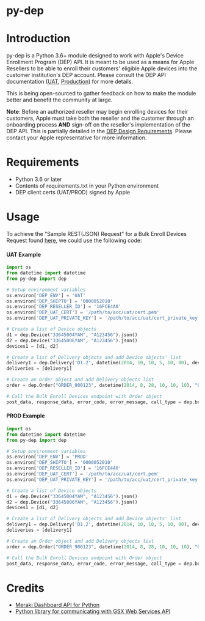 # py-dep
Introduction
============

py-dep is a Python 3.6+ module designed to work with Apple's Device Enrollment Program (DEP) API. It is meant to be used as a means for 
Apple Resellers to be able to enroll their customers' eligible Apple devices into the customer institution's DEP account. Please consult the DEP API documentation ([UAT](https://applecareconnect.apple.com/api-docs/depuat/html/WSStart.html?user=reseller),
[Production](https://applecareconnect.apple.com/api-docs/dep/html/WSReference.html?user=reseller)) for more details.

This is being open-sourced to gather feedback on how to make the module better and benefit the community at large.

**Note**: Before an authorized reseller may begin enrolling devices for their customers, Apple must take both the reseller and the customer
through an onboarding process **AND** sign-off on the reseller's implementation of the DEP API. This is partially detailed in the 
[DEP Design Requirements](https://applecareconnect.apple.com/api-docs/depuat/html/WSImpManual.html?user=reseller&id=1111&lang=EN).
Please contact your Apple representative for more information.


Requirements
============

- Python 3.6 or later
- Contents of requirements.txt in your Python environment
- DEP client certs (UAT/PROD) signed by Apple


Usage
=====
To achieve the "Sample REST(JSON) Request" for a Bulk Enroll Devices Request found [here](https://applecareconnect.apple.com/api-docs/depuat/html/WSReference.html?user=reseller&id=1111&lang=EN#requestXmlHdr),
we could use the following code:

#### UAT Example

```python
import os
from datetime import datetime
from py-dep import dep

# Setup environment variables
os.environ['DEP_ENV'] = 'UAT'
os.environ['DEP_SHIPTO'] = '0000052010'
os.environ['DEP_RESELLER_ID'] = '16FCE4A0'
os.environ['DEP_UAT_CERT'] = '/path/to/acc/uat/cert.pem'
os.environ['DEP_UAT_PRIVATE_KEY'] = '/path/to/acc/uat/cert_private_key.pem'

# Create a list of Device objects
d1 = dep.Device("33645004YAM", "A123456").json()
d2 = dep.Device("33645006YAM", "A123456").json()
devices1 = [d1, d2]

# Create a list of Delivery objects and add Device objects' list
delivery1 = dep.Delivery('D1.2', datetime(2014, 10, 10, 5, 10, 00), devices1).json()
deliveries = [delivery1]

# Create an Order object and add Delivery objects list
order = dep.Order("ORDER_900123", datetime(2014, 8, 28, 10, 10, 10), "OR", "19827", "PO_12345", deliveries).json()

# Call the Bulk Enroll Devices endpoint with Order object
post_data, response_data, error_code, error_message, call_type = dep.bulk_enroll_devices("TXN_001122", order)
```


#### PROD Example

```python
import os
from datetime import datetime
from py-dep import dep

# Setup environment variables
os.environ['DEP_ENV'] = 'PROD'
os.environ['DEP_SHIPTO'] = '0000052010'
os.environ['DEP_RESELLER_ID'] = '16FCE4A0'
os.environ['DEP_UAT_CERT'] = '/path/to/acc/uat/cert.pem'
os.environ['DEP_UAT_PRIVATE_KEY'] = '/path/to/acc/uat/cert_private_key.pem'

# Create a list of Device objects
d1 = dep.Device("33645004YAM", "A123456").json()
d2 = dep.Device("33645006YAM", "A123456").json()
devices1 = [d1, d2]

# Create a list of Delivery objects and add Device objects' list
delivery1 = dep.Delivery('D1.2', datetime(2014, 10, 10, 5, 10, 00), devices1).json()
deliveries = [delivery1]

# Create an Order object and add Delivery objects list
order = dep.Order("ORDER_900123", datetime(2014, 8, 28, 10, 10, 10), "OR", "19827", "PO_12345", deliveries).json()

# Call the Bulk Enroll Devices endpoint with Order object
post_data, response_data, error_code, error_message, call_type = dep.bulk_enroll_devices("TXN_001122", order)
```


Credits
=====
- [Meraki Dashboard API for Python](https://github.com/meraki/dashboard-api-python)
- [Python library for communicating with GSX Web Services API](https://github.com/filipp/py-gsxws)
